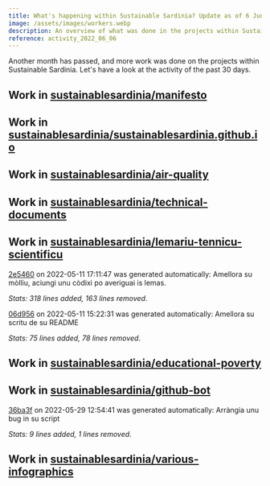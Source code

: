 ```yaml
---
title: What's happening within Sustainable Sardinia? Update as of 6 June 2022
image: /assets/images/workers.webp
description: An overview of what was done in the projects within Sustainable Sardinia in the past month.
reference: activity_2022_06_06
---
```


Another month has passed, and more work was done on the projects within Sustainable Sardinia. Let's have a look at the activity of the past 30 days.

## Work in [sustainablesardinia/manifesto](https://github.com/sustainablesardinia/manifesto)

## Work in [sustainablesardinia/sustainablesardinia.github.io](https://github.com/sustainablesardinia/sustainablesardinia.github.io)

## Work in [sustainablesardinia/air-quality](https://github.com/sustainablesardinia/air-quality)

## Work in [sustainablesardinia/technical-documents](https://github.com/sustainablesardinia/technical-documents)

## Work in [sustainablesardinia/lemariu-tennicu-scientificu](https://github.com/sustainablesardinia/lemariu-tennicu-scientificu)

[2e5460](https://github.com/sustainablesardinia/lemariu-tennicu-scientificu/commit/2e54607a7b93095c93261988820ed8213202208e) on 2022-05-11 17:11:47 was generated automatically: Amellora su mòlliu, aciungi unu còdixi po averiguai is lemas.

_Stats: 318 lines added, 163 lines removed_.

[06d956](https://github.com/sustainablesardinia/lemariu-tennicu-scientificu/commit/06d9566b9ccc3d309b027d4ca4bfa8c76f7723b0) on 2022-05-11 15:22:31 was generated automatically: Amellora su scritu de su README

_Stats: 75 lines added, 78 lines removed_.

## Work in [sustainablesardinia/educational-poverty](https://github.com/sustainablesardinia/educational-poverty)

## Work in [sustainablesardinia/github-bot](https://github.com/sustainablesardinia/github-bot)

[36ba3f](https://github.com/sustainablesardinia/github-bot/commit/36ba3fd14438020402efd8e20564e567337a3390) on 2022-05-29 12:54:41 was generated automatically: Arràngia unu bug in su script

_Stats: 9 lines added, 1 lines removed_.

## Work in [sustainablesardinia/various-infographics](https://github.com/sustainablesardinia/various-infographics)

